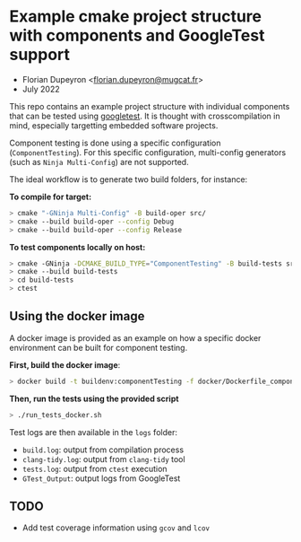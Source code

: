 Example cmake project structure with components and GoogleTest support
======================================================================

- Florian Dupeyron &lt;florian.dupeyron@mugcat.fr&gt;
- July 2022

This repo contains an example project structure with individual components that can be tested using [googletest](https://google.github.io/googletest/).
It is thought with crosscompilation in mind, especially targetting embedded software projects.

Component testing is done using a specific configuration (`ComponentTesting`). For this specific configuration, multi-config generators (such as `Ninja Multi-Config`)
are not supported.

The ideal workflow is to generate two build folders, for instance:

**To compile for target:**

```bash
> cmake "-GNinja Multi-Config" -B build-oper src/
> cmake --build build-oper --config Debug
> cmake --build build-oper --config Release
```

**To test components locally on host:**

```bash
> cmake -GNinja -DCMAKE_BUILD_TYPE="ComponentTesting" -B build-tests src
> cmake --build build-tests
> cd build-tests
> ctest
```

Using the docker image
----------------------

A docker image is provided as an example on how a specific docker environment can be built
for component testing.

**First, build the docker image**:

```bash
> docker build -t buildenv:componentTesting -f docker/Dockerfile_componentTesting ./docker
```

**Then, run the tests using the provided script**

```bash
> ./run_tests_docker.sh
```

Test logs are then available in the `logs` folder:
- `build.log`: output from compilation process
- `clang-tidy.log`: output from `clang-tidy` tool
- `tests.log`: output from `ctest` execution
- `GTest_Output`: output logs from GoogleTest

TODO
----

- Add test coverage information using `gcov` and `lcov`
